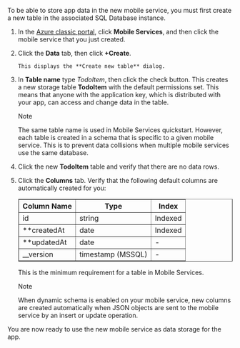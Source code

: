 To be able to store app data in the new mobile service, you must first create a new table in the associated SQL Database instance.

1. In the [Azure classic portal](https://manage.windowsazure.com/), click **Mobile Services**, and then click the mobile service that you just created.
2. Click the **Data** tab, then click **+Create**.
   
       This displays the **Create new table** dialog.
3. In **Table name** type *TodoItem*, then click the check button. This creates a new storage table **TodoItem** with the default permissions set. This means that anyone with the application key, which is distributed with your app, can access and change data in the table. 
   
   > [!NOTE]
   > The same table name is used in Mobile Services quickstart. However, each table is created in a schema that is specific to a given mobile service. This is to prevent data collisions when multiple mobile services use the same database.
   > 
4. Click the new **TodoItem** table and verify that there are no data rows.
5. Click the **Columns** tab. Verify that the following default columns are automatically created for you: 
   
    <table border="1" cellpadding="10">
     <tr>
     <th>Column Name</th>
     <th>Type</th>
     <th>Index</th>
     </tr>
     <tr>
     <td>id</td>
     <td>string</td>
     <td>Indexed</td>
     </tr>
     <tr>
     <td>**createdAt</td>
     <td>date</td>
     <td>Indexed</td>
     </tr>
     <tr>
     <td>**updatedAt</td>
     <td>date</td>
     <td><font color="transparent">-</font></td>
     </tr>
     <tr>
     <td>__version</td>
     <td>timestamp (MSSQL)</td>
     <td><font color="transparent">-</font></td>
     </tr>     
     </table>     
   
      This is the minimum requirement for a table in Mobile Services. 
   
   > [!NOTE]
   > When dynamic schema is enabled on your mobile service, new columns are created automatically when JSON objects are sent to the mobile service by an insert or update operation.
   > 
   > 

You are now ready to use the new mobile service as data storage for the app.

